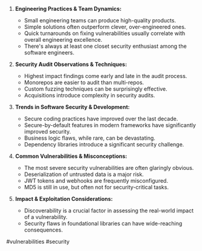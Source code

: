 
1. **Engineering Practices & Team Dynamics:**
    
    - Small engineering teams can produce high-quality products.
    - Simple solutions often outperform clever, over-engineered ones.
    - Quick turnarounds on fixing vulnerabilities usually correlate with overall engineering excellence.
    - There's always at least one closet security enthusiast among the software engineers.
    
1. **Security Audit Observations & Techniques:**
    
    - Highest impact findings come early and late in the audit process.
    - Monorepos are easier to audit than multi-repos.
    - Custom fuzzing techniques can be surprisingly effective.
    - Acquisitions introduce complexity in security audits.

1. **Trends in Software Security & Development:**
    
    - Secure coding practices have improved over the last decade.
    - Secure-by-default features in modern frameworks have significantly improved security.
    - Business logic flaws, while rare, can be devastating.
    - Dependency libraries introduce a significant security challenge.

1. **Common Vulnerabilities & Misconceptions:**
    
    - The most severe security vulnerabilities are often glaringly obvious.
    - Deserialization of untrusted data is a major risk.
    - JWT tokens and webhooks are frequently misconfigured.
    - MD5 is still in use, but often not for security-critical tasks.

1. **Impact & Exploitation Considerations:**
    
    - Discoverability is a crucial factor in assessing the real-world impact of a vulnerability.
    - Security flaws in foundational libraries can have wide-reaching consequences.

<!-- Keywords -->
#vulnerabilities #security
<!-- /Keywords -->

